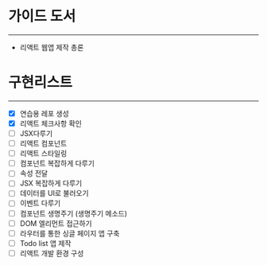 # 가이드 도서

---

- 리액트 웹앱 제작 총론

# 구현리스트

---

- [x]  연습용 레포 생성
- [x]  리액트 체크사항 확인
- [ ]  JSX다루기
- [ ]  리액트 컴포넌트
- [ ]  리액트 스타일링
- [ ]  컴포넌트 복잡하게 다루기
- [ ]  속성 전달
- [ ]  JSX 복잡하게 다루기
- [ ]  데이터를 UI로 불러오기
- [ ]  이벤트 다루기
- [ ]  컴포넌트 생명주기 (생명주기 메소드)
- [ ]  DOM 엘리먼트 접근하기
- [ ]  라우터를 통한 싱글 페이지 앱 구축
- [ ]  Todo list 앱 제작
- [ ]  리액트 개발 환경 구성